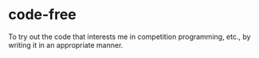 # code-free
To try out the code that interests me in competition programming, etc., by writing it in an appropriate manner.
